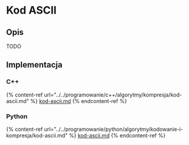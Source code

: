 # Kod ASCII

## Opis

TODO

## Implementacja

### C++

{% content-ref url="../../programowanie/c++/algorytmy/kompresja/kod-ascii.md" %}
[kod-ascii.md](../../programowanie/c++/algorytmy/kompresja/kod-ascii.md)
{% endcontent-ref %}

### Python

{% content-ref url="../../programowanie/python/algorytmy/kodowanie-i-kompresja/kod-ascii.md" %}
[kod-ascii.md](../../programowanie/python/algorytmy/kodowanie-i-kompresja/kod-ascii.md)
{% endcontent-ref %}

